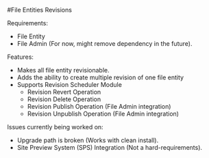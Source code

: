 #File Entities Revisions

Requirements:
 - File Entity
 - File Admin (For now, might remove dependency in the future).


Features:
 - Makes all file entity revisionable.
 - Adds the ability to create multiple revision of one file entity
 - Supports Revision Scheduler Module
    - Revision Revert Operation
    - Revision Delete Operation
    - Revision Publish Operation (File Admin integration)
    - Revision Unpublish Operation (File Admin integration)



Issues currently being worked on:
 - Upgrade path is broken (Works with clean install).
 - Site Preview System (SPS) Integration (Not a hard-requirements).
